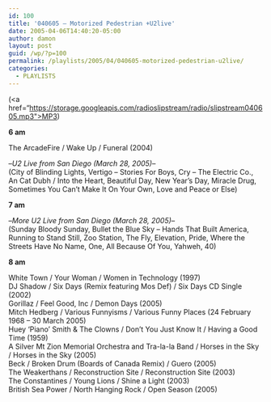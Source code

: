 ```yaml
---
id: 100
title: '040605 – Motorized Pedestrian +U2live'
date: 2005-04-06T14:40:20-05:00
author: damon
layout: post
guid: /wp/?p=100
permalink: /playlists/2005/04/040605-motorized-pedestrian-u2live/
categories:
  - PLAYLISTS
---
```

(<a href=“https://storage.googleapis.com/radioslipstream/radio/slipstream040605.mp3">MP3</a>)

**6 am** 

The ArcadeFire / Wake Up / Funeral (2004)

–_U2 Live from San Diego (March 28, 2005)_–  
(City of Blinding Lights, Vertigo – Stories For Boys, Cry – The Electric Co., An Cat Dubh / Into the Heart, Beautiful Day, New Year’s Day, Miracle Drug, Sometimes You Can’t Make It On Your Own, Love and Peace or Else)

**7 am**

–_More U2 Live from San Diego (March 28, 2005)_–  
(Sunday Bloody Sunday, Bullet the Blue Sky – Hands That Built America, Running to Stand Still, Zoo Station, The Fly, Elevation, Pride, Where the Streets Have No Name, One, All Because Of You, Yahweh, 40)

**8 am** 

White Town / Your Woman / Women in Technology (1997)  
DJ Shadow / Six Days (Remix featuring Mos Def) / Six Days CD Single (2002)  
Gorillaz / Feel Good, Inc / Demon Days (2005)  
Mitch Hedberg / Various Funnyisms / Various Funny Places (24 February 1968 – 30 March 2005)  
Huey ‘Piano’ Smith & The Clowns / Don’t You Just Know It / Having a Good Time (1959)  
A Silver Mt Zion Memorial Orchestra and Tra-la-la Band / Horses in the Sky / Horses in the Sky (2005)  
Beck / Broken Drum (Boards of Canada Remix) / Guero (2005)  
The Weakerthans / Reconstruction Site / Reconstruction Site (2003)  
The Constantines / Young Lions / Shine a Light (2003)  
British Sea Power / North Hanging Rock / Open Season (2005)